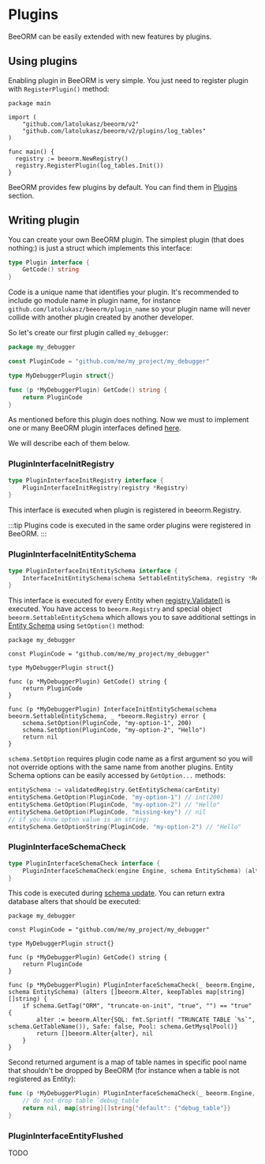 # Plugins

BeeORM can be easily extended with new features by plugins. 

## Using plugins

Enabling plugin in BeeORM is very simple. You just need to register plugin with `RegisterPlugin()` method:

```go{10}
package main

import (
    "github.com/latolukasz/beeorm/v2"
    "github.com/latolukasz/beeorm/v2/plugins/log_tables"
)

func main() {
  registry := beeorm.NewRegistry()
  registry.RegisterPlugin(log_tables.Init())
}
```

BeeORM provides few plugins by default. You can find them in [Plugins](/plugins/) section.

## Writing plugin

You can create your own BeeORM plugin. The simplest plugin (that does nothing:) is just a struct which implements
this interface:

```go
type Plugin interface {
	GetCode() string
}
```

Code is a unique name that identifies your plugin. It's recommended to include go module name in plugin name, for 
instance `github.com/latolukasz/beeorm/plugin_name` so your plugin name will never collide with another plugin created by
another developer.

So let's create our first plugin called `my_debugger`:

```go
package my_debugger

const PluginCode = "github.com/me/my_project/my_debugger"

type MyDebuggerPlugin struct{}

func (p *MyDebuggerPlugin) GetCode() string {
	return PluginCode
}
```

As mentioned before this plugin does nothing. Now we must to implement one or many BeeORM plugin interfaces
defined [here](https://github.com/latolukasz/beeorm/blob/v2/plugin.go).

We will describe each of them below.

### PluginInterfaceInitRegistry

```go
type PluginInterfaceInitRegistry interface {
	PluginInterfaceInitRegistry(registry *Registry)
}
```

This interface is executed when plugin is registered in beeorm.Registry.

:::tip
Plugins code is executed in the same order plugins were registered in BeeORM.
:::

### PluginInterfaceInitEntitySchema

```go
type PluginInterfaceInitEntitySchema interface {
	InterfaceInitEntitySchema(schema SettableEntitySchema, registry *Registry) error
}
```

This interface is executed for every Entity when [registry.Validate()](/guide/validated_registry.html#validating-the-registry) 
is executed. You have access to `beeorm.Registry` and special object `beeorm.SettableEntitySchema` which allows you to save additional
settings in [Entity Schema](/guide/validated_registry.html#entity-schema) using `SetOption()` method:

```go{12-13}
package my_debugger

const PluginCode = "github.com/me/my_project/my_debugger"

type MyDebuggerPlugin struct{}

func (p *MyDebuggerPlugin) GetCode() string {
	return PluginCode
}

func (p *MyDebuggerPlugin) InterfaceInitEntitySchema(schema beeorm.SettableEntitySchema, _ *beeorm.Registry) error {
	schema.SetOption(PluginCode, "my-option-1", 200)
	schema.SetOption(PluginCode, "my-option-2", "Hello")
	return nil
}
```

`schema.SetOption` requires plugin code name as a first argument so you will not override options with the same name
from another plugins. Entity Schema options can be easily accessed by `GetOption...` methods:

```go
entitySchema := validatedRegistry.GetEntitySchema(carEntity)
entitySchema.GetOption(PluginCode, "my-option-1") // int(200)
entitySchema.GetOption(PluginCode, "my-option-2") // "Hello"
entitySchema.GetOption(PluginCode, "missing-key") // nil
// if you know opton value is an string:
entitySchema.GetOptionString(PluginCode, "my-option-2") // "Hello"
```

### PluginInterfaceSchemaCheck

```go
type PluginInterfaceSchemaCheck interface {
	PluginInterfaceSchemaCheck(engine Engine, schema EntitySchema) (alters []Alter, keepTables map[string][]string)
}
```

This code is executed during [schema update](/guide/schema_update.html#schema-update). You can return extra database alters
that should be executed:

```go{11-16}
package my_debugger

const PluginCode = "github.com/me/my_project/my_debugger"

type MyDebuggerPlugin struct{}

func (p *MyDebuggerPlugin) GetCode() string {
	return PluginCode
}

func (p *MyDebuggerPlugin) PluginInterfaceSchemaCheck(_ beeorm.Engine, schema EntitySchema) (alters []beeorm.Alter, keepTables map[string][]string) {
    if schema.GetTag("ORM", "truncate-on-init", "true", "") == "true" {
        alter := beeorm.Alter{SQL: fmt.Sprintf( "TRUNCATE TABLE `%s`", schema.GetTableName()), Safe: false, Pool: schema.GetMysqlPool()}
        return []beeorm.Alter{alter}, nil
    }
}
```

Second returned argument is a map of table names in specific pool name that shouldn't be dropped by BeeORM (for instance when a table is not registered as Entity):

```go
func (p *MyDebuggerPlugin) PluginInterfaceSchemaCheck(_ beeorm.Engine, schema EntitySchema) (alters []beeorm.Alter, keepTables map[string][]string) {
    // do not drop table `debug_table`
    return nil, map[string][]string{"default": {"debug_table"}}
}
```


### PluginInterfaceEntityFlushed

TODO